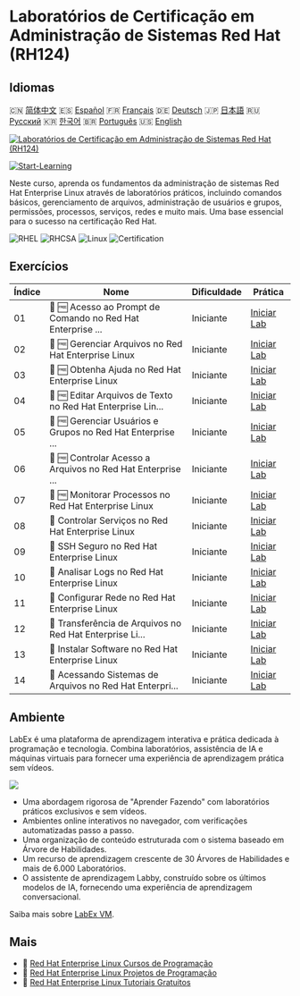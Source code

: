 # Laboratórios de Certificação em Administração de Sistemas Red Hat (RH124)

## Idiomas

🇨🇳 [简体中文](README_zh.md) 🇪🇸 [Español](README_es.md) 🇫🇷 [Français](README_fr.md) 🇩🇪 [Deutsch](README_de.md) 🇯🇵 [日本語](README_ja.md) 🇷🇺 [Русский](README_ru.md) 🇰🇷 [한국어](README_ko.md) 🇧🇷 [Português](README_pt.md) 🇺🇸 [English](README.md) 

[![Laboratórios de Certificação em Administração de Sistemas Red Hat (RH124)](https://cover-creator.labex.io/red-hat-system-administration-rh124-labs.png?lang=pt)](https://labex.io/pt/courses/red-hat-system-administration-rh124-labs)

[![Start-Learning](https://img.shields.io/badge/Start-Learning-whitesmoke?style=for-the-badge)](https://labex.io/pt/courses/red-hat-system-administration-rh124-labs)

Neste curso, aprenda os fundamentos da administração de sistemas Red Hat Enterprise Linux através de laboratórios práticos, incluindo comandos básicos, gerenciamento de arquivos, administração de usuários e grupos, permissões, processos, serviços, redes e muito mais. Uma base essencial para o sucesso na certificação Red Hat.

![RHEL](https://img.shields.io/badge/RHEL-whitesmoke?style=for-the-badge&logo=rhel)
![RHCSA](https://img.shields.io/badge/RHCSA-whitesmoke?style=for-the-badge&logo=rhcsa)
![Linux](https://img.shields.io/badge/Linux-whitesmoke?style=for-the-badge&logo=linux)
![Certification](https://img.shields.io/badge/Certification-whitesmoke?style=for-the-badge&logo=certification)


## Exercícios

|   Índice | Nome                                                        | Dificuldade   | Prática                                                                                                                                 |
|----------|-------------------------------------------------------------|---------------|-----------------------------------------------------------------------------------------------------------------------------------------|
|       01 | 📖 🆓 Acesso ao Prompt de Comando no Red Hat Enterprise ... | Iniciante     | <a target='_blank' href='https://labex.io/pt/tutorials/rhel-access-command-line-in-red-hat-enterprise-linux-588454'>Iniciar Lab</a>     |
|       02 | 📖 🆓 Gerenciar Arquivos no Red Hat Enterprise Linux        | Iniciante     | <a target='_blank' href='https://labex.io/pt/tutorials/rhel-manage-files-in-red-hat-enterprise-linux-588463'>Iniciar Lab</a>            |
|       03 | 📖 🆓 Obtenha Ajuda no Red Hat Enterprise Linux             | Iniciante     | <a target='_blank' href='https://labex.io/pt/tutorials/rhel-get-help-in-red-hat-enterprise-linux-588461'>Iniciar Lab</a>                |
|       04 | 📖 🆓 Editar Arquivos de Texto no Red Hat Enterprise Lin... | Iniciante     | <a target='_blank' href='https://labex.io/pt/tutorials/rhel-edit-text-files-in-red-hat-enterprise-linux-588460'>Iniciar Lab</a>         |
|       05 | 📖 🆓 Gerenciar Usuários e Grupos no Red Hat Enterprise ... | Iniciante     | <a target='_blank' href='https://labex.io/pt/tutorials/rhel-manage-users-and-groups-in-red-hat-enterprise-linux-588464'>Iniciar Lab</a> |
|       06 | 📖 🆓 Controlar Acesso a Arquivos no Red Hat Enterprise ... | Iniciante     | <a target='_blank' href='https://labex.io/pt/tutorials/rhel-control-file-access-in-red-hat-enterprise-linux-588458'>Iniciar Lab</a>     |
|       07 | 📖 🆓 Monitorar Processos no Red Hat Enterprise Linux       | Iniciante     | <a target='_blank' href='https://labex.io/pt/tutorials/rhel-monitor-processes-in-red-hat-enterprise-linux-588465'>Iniciar Lab</a>       |
|       08 | 📖  Controlar Serviços no Red Hat Enterprise Linux          | Iniciante     | <a target='_blank' href='https://labex.io/pt/tutorials/rhel-control-services-in-red-hat-enterprise-linux-588459'>Iniciar Lab</a>        |
|       09 | 📖  SSH Seguro no Red Hat Enterprise Linux                  | Iniciante     | <a target='_blank' href='https://labex.io/pt/tutorials/rhel-secure-ssh-in-red-hat-enterprise-linux-588466'>Iniciar Lab</a>              |
|       10 | 📖  Analisar Logs no Red Hat Enterprise Linux               | Iniciante     | <a target='_blank' href='https://labex.io/pt/tutorials/rhel-analyze-logs-in-red-hat-enterprise-linux-588456'>Iniciar Lab</a>            |
|       11 | 📖  Configurar Rede no Red Hat Enterprise Linux             | Iniciante     | <a target='_blank' href='https://labex.io/pt/tutorials/rhel-configure-networking-in-red-hat-enterprise-linux-588457'>Iniciar Lab</a>    |
|       12 | 📖  Transferência de Arquivos no Red Hat Enterprise Li...   | Iniciante     | <a target='_blank' href='https://labex.io/pt/tutorials/rhel-transfer-files-in-red-hat-enterprise-linux-588467'>Iniciar Lab</a>          |
|       13 | 📖  Instalar Software no Red Hat Enterprise Linux           | Iniciante     | <a target='_blank' href='https://labex.io/pt/tutorials/rhel-install-software-in-red-hat-enterprise-linux-588462'>Iniciar Lab</a>        |
|       14 | 📖  Acessando Sistemas de Arquivos no Red Hat Enterpri...   | Iniciante     | <a target='_blank' href='https://labex.io/pt/tutorials/rhel-access-file-systems-in-red-hat-enterprise-linux-588455'>Iniciar Lab</a>     |

## Ambiente

LabEx é uma plataforma de aprendizagem interativa e prática dedicada à programação e tecnologia. Combina laboratórios, assistência de IA e máquinas virtuais para fornecer uma experiência de aprendizagem prática sem vídeos.

![](https://tutorial-screenshot.getvm.io/images/vm-1725247253.png)

- Uma abordagem rigorosa de "Aprender Fazendo" com laboratórios práticos exclusivos e sem vídeos.
- Ambientes online interativos no navegador, com verificações automatizadas passo a passo.
- Uma organização de conteúdo estruturada com o sistema baseado em Árvore de Habilidades.
- Um recurso de aprendizagem crescente de 30 Árvores de Habilidades e mais de 6.000 Laboratórios.
- O assistente de aprendizagem Labby, construído sobre os últimos modelos de IA, fornecendo uma experiência de aprendizagem conversacional.

Saiba mais sobre [LabEx VM](https://support.labex.io/using-labex/virtual-machine).

## Mais

- 🔗 [Red Hat Enterprise Linux Cursos de Programação](https://github.com/labex-labs/awesome-programming-courses)
- 🔗 [Red Hat Enterprise Linux Projetos de Programação](https://github.com/labex-labs/awesome-programming-projects)
- 🔗 [Red Hat Enterprise Linux Tutoriais Gratuitos](https://github.com/labex-labs/rhel-free-tutorials)

